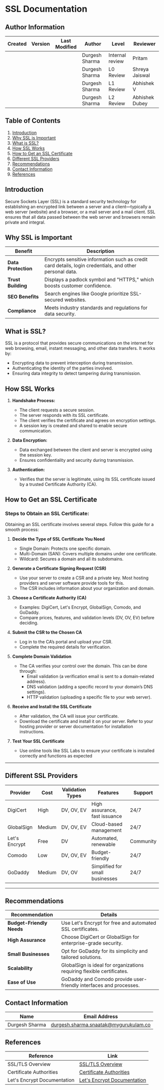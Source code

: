 # SSL Documentation

## Author Information

| **Created**       | **Version** | **Last Modified** | **Author**        | **Level**            | **Reviewer**  |
|--------------------|-------------|-------------------|-------------------|----------------------|---------------|
|          |           |         |  Durgesh Sharma   | Internal review      | Pritam        |
|          |           |         |   Durgesh Sharma  | L0 Review            | Shreya Jaiswal|
|          |             |                   | Durgesh Sharma   | L1 Review            | Abhishek V    |
|          |             |                   |  Durgesh Sharma  | L2 Review            | Abhishek Dubey    |


## Table of Contents
1. [Introduction](#introduction)
2. [Why SSL is Important](#why-ssl-is-important)
3. [What is SSL?](#what-is-ssl)
4. [How SSL Works](#how-ssl-works)
5. [How to Get an SSL Certificate](#how-to-get-an-ssl-certificate)
6. [Different SSL Providers](#different-ssl-providers)
7. [Recommendations](#recommendations)
8. [Contact Information](#contact-information)
9. [References](#references)

## Introduction
Secure Sockets Layer (SSL) is a standard security technology for establishing an encrypted link between a server and a client—typically a web server (website) and a browser, or a mail server and a mail client. SSL ensures that all data passed between the web server and browsers remain private and integral.

## Why SSL is Important
| Benefit            | Description                                                                   |
|--------------------|-------------------------------------------------------------------------------|
| **Data Protection**| Encrypts sensitive information such as credit card details, login credentials, and other personal data. |
| **Trust Building** | Displays a padlock symbol and "HTTPS," which boosts customer confidence.    |
| **SEO Benefits**   | Search engines like Google prioritize SSL-secured websites.                 |
| **Compliance**     | Meets industry standards and regulations for data security.                 |

## What is SSL?
SSL is a protocol that provides secure communications on the internet for web browsing, email, instant messaging, and other data transfers. It works by:
- Encrypting data to prevent interception during transmission.
- Authenticating the identity of the parties involved.
- Ensuring data integrity to detect tampering during transmission.

## How SSL Works
1. **Handshake Process:**
   - The client requests a secure session.
   - The server responds with its SSL certificate.
   - The client verifies the certificate and agrees on encryption settings.
   - A session key is created and shared to enable secure communication.

2. **Data Encryption:**
   - Data exchanged between the client and server is encrypted using the session key.
   - Ensures confidentiality and security during transmission.

3. **Authentication:**
   - Verifies that the server is legitimate, using its SSL certificate issued by a trusted Certificate Authority (CA).

## How to Get an SSL Certificate
### Steps to Obtain an SSL Certificate:
Obtaining an SSL certificate involves several steps. Follow this guide for a smooth process:

1. **Decide the Type of SSL Certificate You Need**
   - Single Domain: Protects one specific domain.
   - Multi-Domain (SAN): Covers multiple domains under one certificate.
   - Wildcard: Secures a domain and all its subdomains.

2. **Generate a Certificate Signing Request (CSR)**
   - Use your server to create a CSR and a private key. Most hosting providers and server software provide tools for this.
   - The CSR includes information about your organization and domain.

3. **Choose a Certificate Authority (CA)**
   - Examples: DigiCert, Let's Encrypt, GlobalSign, Comodo, and GoDaddy.
   - Compare prices, features, and validation levels (DV, OV, EV) before deciding.

4. **Submit the CSR to the Chosen CA**
   - Log in to the CA’s portal and upload your CSR.
   - Complete the required details for verification.

5. **Complete Domain Validation**
   - The CA verifies your control over the domain. This can be done through:
     - Email validation (a verification email is sent to a domain-related address).
     - DNS validation (adding a specific record to your domain’s DNS settings).
     - HTTP validation (uploading a specific file to your web server).

6. **Receive and Install the SSL Certificate**
   - After validation, the CA will issue your certificate.
   - Download the certificate and install it on your server. Refer to your hosting provider or server documentation for installation instructions.

7. **Test Your SSL Certificate**
   - Use online tools like SSL Labs to ensure your certificate is installed correctly and functions as expected
  
---

## Different SSL Providers

| Provider        | Cost           | Validation Types         | Features                    | Support       |
|-----------------|----------------|--------------------------|-----------------------------|---------------|
| DigiCert        | High           | DV, OV, EV               | High assurance, fast issuance | 24/7         |
| GlobalSign      | Medium         | DV, OV, EV               | Cloud-based management     | 24/7         |
| Let's Encrypt   | Free           | DV                       | Automated, renewable       | Community     |
| Comodo          | Low            | DV, OV, EV               | Budget-friendly            | 24/7         |
| GoDaddy         | Medium         | DV, OV                   | Simplified for small businesses | 24/7     |

---

## Recommendations
| Recommendation           | Details                                                                 |
|--------------------------|-------------------------------------------------------------------------|
| **Budget-Friendly Needs** | Use Let's Encrypt for free and automated SSL certificates.             |
| **High Assurance**        | Choose DigiCert or GlobalSign for enterprise-grade security.           |
| **Small Businesses**      | Opt for GoDaddy for its simplicity and tailored solutions.             |
| **Scalability**           | GlobalSign is ideal for organizations requiring flexible certificates. |
| **Ease of Use**           | GoDaddy and Comodo provide user-friendly interfaces and processes.     |


## Contact Information


| **Name**           | **Email Address**                                 |
|----------------|-----------------------------------------------|
| Durgesh Sharma | durgesh.sharma.snaatak@mygurukulam.co         |

## References
| Reference                 | Link                                                                     |
|---------------------------|--------------------------------------------------------------------------|
| SSL/TLS Overview          | [SSL/TLS Overview](https://example.com/ssl-overview)                   |
| Certificate Authorities   | [Certificate Authorities](https://example.com/ca-list)                 |
| Let's Encrypt Documentation | [Let's Encrypt Documentation](https://letsencrypt.org/docs/)          |


